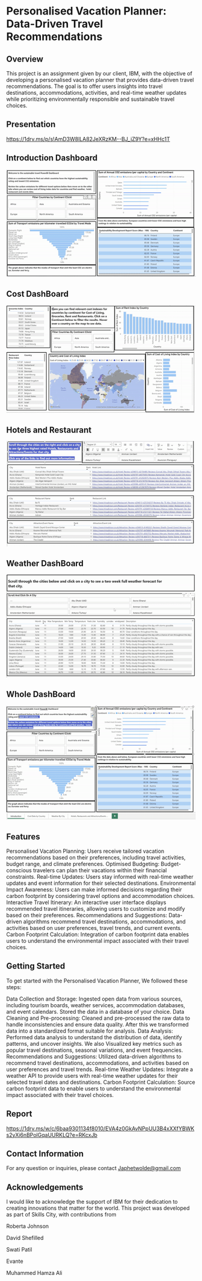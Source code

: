 # Personalised Vacation Planner: Data-Driven Travel Recommendations
## Overview
This project is an assignment given by our client, IBM, with the objective of developing a personalised vacation planner that provides data-driven travel recommendations. The goal is to offer users insights into travel destinations, accommodations, activities, and real-time weather updates while prioritizing environmentally responsible and sustainable travel choices.

## Presentation
https://1drv.ms/p/s!AmD3W8lLA82JeXRzKM--BJ_jZ9Y?e=xHHc1T

## Introduction Dashboard
![](introductionboard.gif)

## Cost DashBoard
![](CostDataBoard.gif)

## Hotels and Restaurant
![](hotelsandrestaurantsboard.gif)

## Weather DashBoard
![](weatherdataboard.gif)

## Whole DashBoard
![](wholedashboard.gif)
## Features
Personalised Vacation Planning: Users receive tailored vacation recommendations based on their preferences, including travel activities, budget range, and climate preferences.
Optimised Budgeting: Budget-conscious travelers can plan their vacations within their financial constraints.
Real-time Updates: Users stay informed with real-time weather updates and event information for their selected destinations.
Environmental Impact Awareness: Users can make informed decisions regarding their carbon footprint by considering travel options and accommodation choices.
Interactive Travel Itinerary: An interactive user interface displays recommended travel itineraries, allowing users to customize and modify based on their preferences.
Recommendations and Suggestions: Data-driven algorithms recommend travel destinations, accommodations, and activities based on user preferences, travel trends, and current events.
Carbon Footprint Calculation: Integration of carbon footprint data enables users to understand the environmental impact associated with their travel choices.
## Getting Started
To get started with the Personalised Vacation Planner, We followed these steps:

Data Collection and Storage: Ingested open data from various sources, including tourism boards, weather services, accommodation databases, and event calendars. Stored the data in a database of your choice.
Data Cleaning and Pre-processing: Cleaned and pre-processed the raw data to handle inconsistencies and ensure data quality. After this we transformed data into a standardized format suitable for analysis.
Data Analysis: Performed data analysis to understand the distribution of data, identify patterns, and uncover insights. We also Visualized key metrics such as popular travel destinations, seasonal variations, and event frequencies.
Recommendations and Suggestions: Utilized data-driven algorithms to recommend travel destinations, accommodations, and activities based on user preferences and travel trends.
Real-time Weather Updates: Integrate a weather API to provide users with real-time weather updates for their selected travel dates and destinations.
Carbon Footprint Calculation: Source carbon footprint data to enable users to understand the environmental impact associated with their travel choices.

## Report
https://1drv.ms/w/c/6baa9301134f8010/EVA4z0GkAvNPpUU3B4xXXfYBWKs2yXi6nBPolGqaUURKLQ?e=RKcxJb

## Contact Information
For any question or inquiries,  please contact Japhetwolde@gmail.com

## Acknowledgements
I would like to acknowledge the support of IBM for their dedication to creating innovations that matter for the world. This project was developed as part of Skills City, with contributions from

Roberta Johnson

David Shefilled

Swati Patil

Evante

Muhammed Hamza Ali
